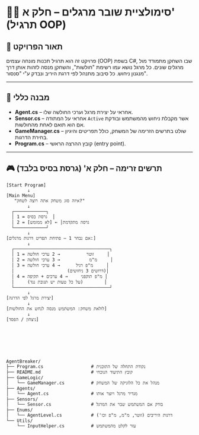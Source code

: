 # 🕵️‍♂️ סימולציית שובר מרגלים – חלק א' (תרגיל OOP)

## 🧠 תאור הפרויקט

פרויקט זה הוא תרגיל תכנות מונחה עצמים (OOP) בשפת C#, שבו השחקן מתמודד מול מרגלים שונים. כל מרגל נושא עמו רשימת "חולשות", והשחקן מנסה לזהות אותן דרך מנגנון ניחוש. כל סיבוב מתנהל לפי דרגת היריב ונבדק ע"י "סנסור".

---

## 🔧 מבנה כללי

- **Agent.cs** – אחראי על יצירת מרגל וערכי החולשה שלו.
- **Sensor.cs** – אחראי על המתודה `Active` אשר מקבלת ניחוש מהמשתמש ובודקת אם הוא תואם לאחת מהחולשות.
- **GameManager.cs** – שולט בתרשים הזרימה של המשחק, כולל תפריטים והיגיון בחירת הדרגות.
- **Program.cs** – קובץ ההרצה הראשי (entry point).

---

## 🎮 תרשים זרימה – חלק א' (גרסת בסיס בלבד)

```text
[Start Program]
        ↓
[Main Menu]
   "איזה סוג משחק אתה רוצה לשחק?"
        ↓
  ┌────────────┐
  │ 1 = גרסת בסיס  │
  │ 2 = גרסה מתקדמת│ ← [לא ממומש] 
  └────────────┘
        ↓
[אם נבחר 1 – פתיחת תפריט דרגות מרגלים:]
        ↓
  ┌────────────────────────────────────┐
  │ 1 = זוטר          → 2 ערכי חולשה     │
  │ 2 = מ"מ           → 3 ערכי חולשה     │
  │ 3 = מ"פ רגיל      → 4 ערכי חולשה     │
  │                    (דרושים 3 ניחושים)│
  │ 4 = מ"פ תוקפני     → 4 ערכים + תקיפה │
  │     (על כל טעות יש תגובת נגד)        │
  └────────────────────────────────────┘
        ↓
[יצירת מרגל לפי הדרגה]
        ↓
[לולאת משחק: המשתמש מנסה לנחש את החולשות]
        ↓
[ניצחון / הפסד]







AgentBreaker/
├── Program.cs                  # נקודת התחלה של התוכנית
├── README.md                   # קובץ התיעוד הנוכחי
├── GameLogic/
│   └── GameManager.cs          # מנהל את כל הלוגיקה של המשחק
├── Agents/
│   └── Agent.cs                # מגדיר מרגל ויוצר אותו
├── Sensors/
│   └── Sensor.cs               # בודק אם המשתמש שבר את המרגל
├── Enums/
│   └── AgentLevel.cs           # דרגות היריבים (זוטר, מ"מ, מ"פ וכו')
└── Utils/
    └── InputHelper.cs          # עזר לקלט מהמשתמש
